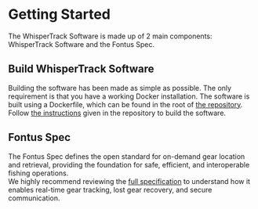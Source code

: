 # Getting Started
The WhisperTrack Software is made up of 2 main components: WhisperTrack Software and the Fontus Spec.
## Build WhisperTrack Software
Building the software has been made as simple as possible. The only requirement is that you have a working Docker installation. The software is built using a Dockerfile, which can be found in the root of [the repository](https://github.com/Delresearch/WhisperTrack-Software). Follow [the instructions](https://github.com/Delresearch/WhisperTrack-Software/blob/main/README.md) given in the repository to build the software.
## Fontus Spec
The Fontus Spec defines the open standard for on-demand gear location and retrieval, providing the foundation for safe, efficient, and interoperable fishing operations.  
We highly recommend reviewing the [full specification](fontus-spec.md) to understand how it enables real-time gear tracking, lost gear recovery, and secure communication.